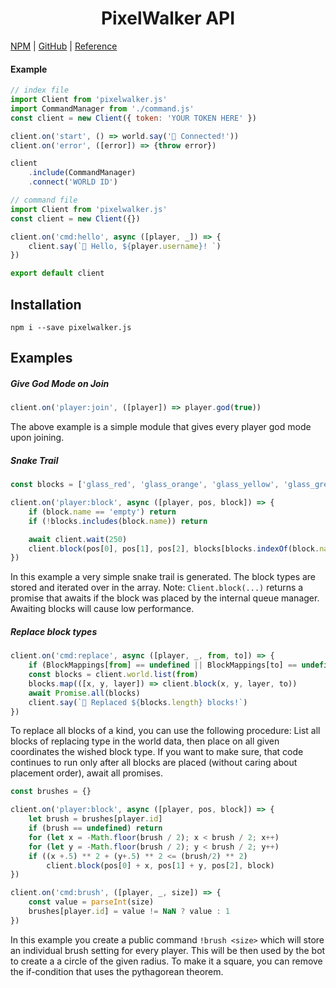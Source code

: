 
<center><h1>PixelWalker API</h1></center>

[NPM](https://www.npmjs.com/package/pixelwalker.js) | [GitHub](https://github.com/Anatoly03/pixelwalker.js) | [Reference](REFERENCE.md)

#### Example

```js
// index file
import Client from 'pixelwalker.js'
import CommandManager from './command.js'
const client = new Client({ token: 'YOUR TOKEN HERE' })

client.on('start', () => world.say('🤖 Connected!'))
client.on('error', ([error]) => {throw error})

client
    .include(CommandManager)
    .connect('WORLD ID')
```

```js
// command file
import Client from 'pixelwalker.js'
const client = new Client({})

client.on('cmd:hello', async ([player, _]) => {
    client.say(`🤖 Hello, ${player.username}! `)
})

export default client
```

## Installation
```
npm i --save pixelwalker.js
```

## Examples

##### Give God Mode on Join

```js
client.on('player:join', ([player]) => player.god(true))
```

The above example is a simple module that gives every player god mode upon joining.

##### Snake Trail

```js
const blocks = ['glass_red', 'glass_orange', 'glass_yellow', 'glass_green', 'glass_cyan', 'glass_blue', 'glass_purple', 'glass_magenta', 0]

client.on('player:block', async ([player, pos, block]) => {
    if (block.name == 'empty') return
    if (!blocks.includes(block.name)) return

    await client.wait(250)
    client.block(pos[0], pos[1], pos[2], blocks[blocks.indexOf(block.name) + 1])
})
```

In this example a very simple snake trail is generated. The block types are stored and iterated over in the array. Note: `Client.block(...)` returns a promise that awaits if the block was placed by the internal queue manager. Awaiting blocks will cause low performance.

##### Replace block types

```js
client.on('cmd:replace', async ([player, _, from, to]) => {
    if (BlockMappings[from] == undefined || BlockMappings[to] == undefined) return
    const blocks = client.world.list(from)
    blocks.map(([x, y, layer]) => client.block(x, y, layer, to))
    await Promise.all(blocks)
    client.say(`🤖 Replaced ${blocks.length} blocks!`)
})
```

To replace all blocks of a kind, you can use the following procedure: List all blocks of replacing type in the world data, then place on all given coordinates the wished block type. If you want to make sure, that code continues to run only after all blocks are placed (without caring about placement order), await all promises.

```js
const brushes = {}

client.on('player:block', async ([player, pos, block]) => {
    let brush = brushes[player.id]
    if (brush == undefined) return
    for (let x = -Math.floor(brush / 2); x < brush / 2; x++)
    for (let y = -Math.floor(brush / 2); y < brush / 2; y++)
    if ((x +.5) ** 2 + (y+.5) ** 2 <= (brush/2) ** 2)
        client.block(pos[0] + x, pos[1] + y, pos[2], block)
})

client.on('cmd:brush', ([player, _, size]) => {
    const value = parseInt(size)
    brushes[player.id] = value != NaN ? value : 1
})
```

In this example you create a public command `!brush <size>` which will store an individual brush setting for every player. This will be then used by the bot to create a a circle of the given radius. To make it a square, you can remove the if-condition that uses the pythagorean theorem.

